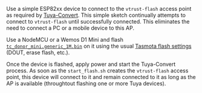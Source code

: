 Use a simple ESP82xx device to connect to the `vtrust-flash` access point as required by [Tuya-Convert](https://github.com/ct-Open-Source/tuya-convert). This simple sketch continually attempts to connect to `vtrust-flash` until successfully connected. This eliminates the need to connect a PC or a mobile device to this AP.  

Use a NodeMCU or a Wemos D1 Mini and flash [`tc_donor_mini.generic_1M.bin`](https://github.com/digiblur/Sonoff-Tasmota/blob/development/tc_donor_mini/tc_donor_mini.generic_1M.bin) on it using the usual [Tasmota flash settings](https://github.com/arendst/Sonoff-Tasmota/wiki/Flashing) (DOUT, erase flash, etc.).  

Once the device is flashed, apply power and start the Tuya-Convert process. As soon as the `start_flash.sh` creates the `vtrust-flash` access point, this device will connect to it and remain connected to it as long as the AP is available (throughtout flashing one or more Tuya devices).  
